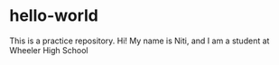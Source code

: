 # hello-world
This is a practice repository.
Hi! My name is Niti, and I am a student at Wheeler High School
